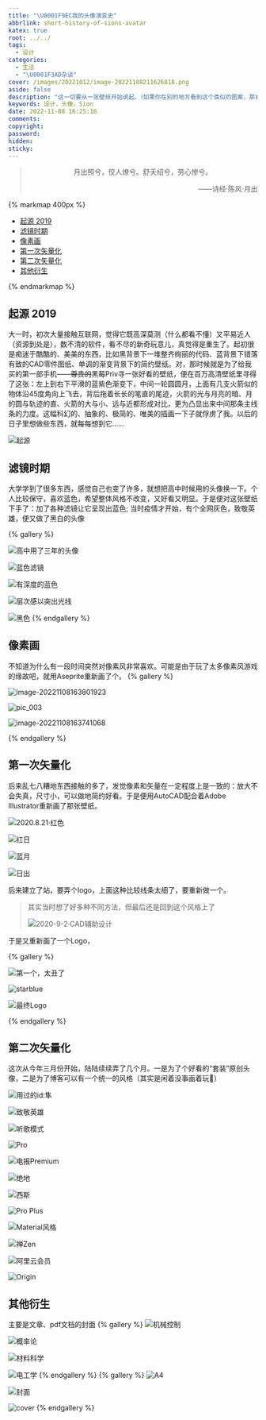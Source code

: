 ```yaml
---
title: "\U0001F9EC我的头像演变史"
abbrlink: short-history-of-sions-avatar
katex: true
root: ../../
tags:
  - 设计
categories:
  - 生活
  - "\U0001F3AD杂谈"
cover: /images/20221012/image-20221108211626818.png
aside: false
description: "这一切要从一张壁纸开始说起。（如果你在别的地方看到这个类似的图案，那肯定就是Sion 我了\U0001F47B）"
keywords: 设计，头像，Sion
date: 2022-11-08 16:25:16
comments:
copyright:
password:
hidden:
sticky:
---
```


> <center>月出照兮，佼人燎兮。舒夭绍兮，劳心惨兮。</center>
> <p align="right">——诗经·陈风·月出</p>

{% markmap 400px %}
<!-- @import "[TOC]" {cmd="toc" depthFrom=1 depthTo=6 orderedList=false} -->

<!-- code_chunk_output -->

- [起源 2019](#起源-2019)
- [滤镜时期](#滤镜时期)
- [像素画](#像素画)
- [第一次矢量化](#第一次矢量化)
- [第二次矢量化](#第二次矢量化)
- [其他衍生](#其他衍生)

<!-- /code_chunk_output -->
{% endmarkmap %}


## 起源 2019

大一时，初次大量接触互联网，觉得它既高深莫测（什么都看不懂）又平易近人（资源到处是），数不清的软件，看不尽的新奇玩意儿，真觉得是重生了。起初很是痴迷于酷酷的、美美的东西，比如黑背景下一堆整齐绚丽的代码、蓝背景下错落有致的CAD零件图纸、单调的渐变背景下的简约壁纸。对，那时候就是为了给我买的第一部手机——~~尊贵的~~黑莓Priv寻一张好看的壁纸，便在百万高清壁纸里寻得了这张：左上到右下平滑的蓝紫色渐变下，中间一轮圆圆月，上面有几支火箭似的物体沿45度角向上飞去，背后拖着长长的笔直的尾迹，火箭的光与月亮的暗、月的圆与轨迹的直、火箭的大与小、远与近都形成对比，更为凸显出来中间那条主线条的力度。这幅科幻的、抽象的、极简的、唯美的插画一下子就俘虏了我。以后的日子里想做些东西，就每每想到它……

![起源](../../../images/20221012/image-20221108170326022.png)



## 滤镜时期

大学学到了很多东西，感觉自己也变了许多，就想把高中时候用的头像换一下。个人比较保守，喜欢蓝色，希望整体风格不改变，又好看又明显。于是便对这张壁纸下手了：加了各种滤镜让它呈现出蓝色; 当时疫情才开始，有个全网灰色，致敬英雄，便又做了黑白的头像

{% gallery %}

![高中用了三年的头像](../../../images/20221012/image-20221108210305886.png)

![蓝色滤镜](../../../images/20221012/pic_007.jpg)

![有深度的蓝色](../../../images/20221012/image-20221108164017903.png)

![层次感以突出光线](../../../images/20221012/pic_006.jpg)

![黑色](../../../images/20221012/pic_005.jpg)
{% endgallery %}

## 像素画

不知道为什么有一段时间突然对像素风非常喜欢。可能是由于玩了太多像素风游戏的缘故吧，就用Aseprite重新画了个。
{% gallery %}

![image-20221108163801923](../../../images/20221012/image-20221108163801923.png)

![pic_003](../../../images/20221012/pic_003.jpg)

![image-20221108163741068](../../../images/20221012/image-20221108163741068.png)

{% endgallery %}

## 第一次矢量化

后来乱七八糟地东西接触的多了，发觉像素和矢量在一定程度上是一致的：放大不会失真，尺寸小，可以做地简约好看。于是便用AutoCAD配合着Adobe Illustrator重新画了那张壁纸。

![2020.8.21·红色](../../../images/20221012/红色.png)

![红日](../../../images/20221012/红黑.jpg)

![蓝月](../../../images/20221012/蓝色.png)

![日出](../../../images/20221012/粉色.png)



后来建立了站，要弄个logo，上面这种比较线条太细了，要重新做一个。

> 其实当时想了好多种不同方法，但最后还是回到这个风格上了
>
> ![2020-9-2·CAD辅助设计](../../../images/20221012/logo-0.3.png)



于是又重新画了一个Logo，

{% gallery %}



![第一个，太丑了](../../../images/20221012/logo1.png)



![starblue](../../../images/20221012/starblue.png)

![最终Logo](../../../images/20221012/star1.png)

{% endgallery %}







## 第二次矢量化

这次从今年三月份开始，陆陆续续弄了几个月。一是为了个好看的“套装”原创头像，二是为了博客可以有一个统一的风格（其实是闲着没事画着玩🙈）

![用过的id:隼](../../../images/20221012/Sion_4.svg)

![致敬英雄](../../../images/20221012/Sion_5.svg)

![听歌模式](../../../images/20221012/Sion_6.svg)

![Pro](../../../images/20221012/Sion_7.svg)

![电报Premium](../../../images/20221012/Sion_8.svg)

![绝地](../../../images/20221012/Sion_9.svg)

![西斯](../../../images/20221012/Sion_10.svg)

![Pro Plus](../../../images/20221012/Sion_11.svg)

![Material风格](../../../images/20221012/Sion_12.svg)

![禅Zen](../../../images/20221012/Sion_1.svg)

![阿里云会员](../../../images/20221012/Sion_2.svg)

![Origin](../../../images/20221012/Sion_3.svg)

## 其他衍生

主要是文章、pdf文档的封面
{% gallery %}
![机械控制](../../../images/20221012/机械控制.png)

![概率论](../../../images/20221012/概率论.png)

![材料科学](../../../images/20221012/材料科学.png)

![电工学](../../../images/20221012/电工学.png)
{% endgallery %}
{% gallery %}
![A4](../../../images/20221012/A4.png)

![封面](../../../images/20221012/封面.jpg)

![cover](../../../images/20221012/cover.svg)
{% endgallery %}

